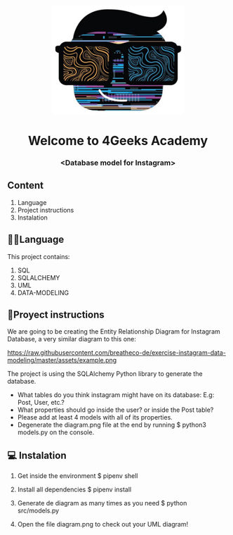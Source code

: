 <p align="center">
	<img
		width="300"
		alt="4Geeks Academy"
		src="https://github.com/4GeeksAcademy/About-4Geeks-Academy/blob/master/site/static/background_art.jpg?raw=true">
</p>


<h1 align="center">Welcome to 4Geeks Academy</h1>


<h3 align="center">&lt;Database model for Instagram&gt;</h3>

## Content

1. Language
2. Project instructions
3. Instalation

## 👩‍💻Language

<p>This project contains:</p>

<ol>
    <li>SQL</li>
    <li>SQLALCHEMY</li>
    <li>UML</li>
    <li>DATA-MODELING</li>
</ol>

## 📝Proyect instructions

We are going to be creating the Entity Relationship Diagram for Instagram Database, a very similar diagram to this one:

https://raw.githubusercontent.com/breatheco-de/exercise-instagram-data-modeling/master/assets/example.png

The project is using the SQLAlchemy Python library to generate the database.

- What tables do you think instagram might have on its database: E.g: Post, User, etc.?
- What properties should go inside the user? or inside the Post table?
- Please add at least 4 models with all of its properties.
- Degenerate the diagram.png file at the end by running $ python3 models.py on the console.

## 💻 Instalation

1. Get inside the environment $ pipenv shell

2. Install all dependencies $ pipenv install

3. Generate de diagram as many times as you need $ python src/models.py

4. Open the file diagram.png to check out your UML diagram!
